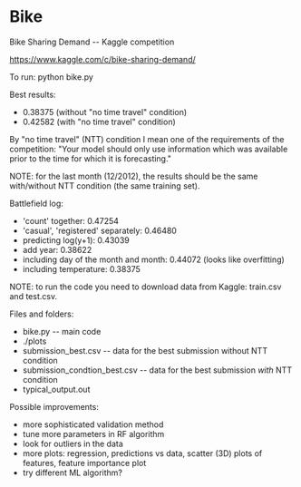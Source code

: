 # Bike

Bike Sharing Demand -- Kaggle competition

https://www.kaggle.com/c/bike-sharing-demand/

To run: python bike.py

Best results:
- 0.38375 (without "no time travel" condition)
- 0.42582 (with "no time travel" condition)

By "no time travel" (NTT) condition I mean one of the requirements of the competition:
"Your model should only use information which was available prior to the time for which it is forecasting."

NOTE: for the last month (12/2012), the results should be the same with/without NTT condition (the same training set).

Battlefield log:
- 'count' together: 0.47254
- 'casual', 'registered' separately: 0.46480
- predicting log(y+1): 0.43039
- add year: 0.38622
- including day of the month and month: 0.44072 (looks like overfitting)
- including temperature: 0.38375

NOTE: to run the code you need to download data from Kaggle: train.csv and test.csv.

Files and folders:
- bike.py -- main code
- ./plots
- submission_best.csv -- data for the best submission without NTT condition
- submission_condtion_best.csv  -- data for the best submission *with* NTT condition
- typical_output.out

Possible improvements:
- more sophisticated validation method
- tune more parameters in RF algorithm
- look for outliers in the data
- more plots: regression, predictions vs data, scatter (3D) plots of features, feature importance plot
- try different ML algorithm?
